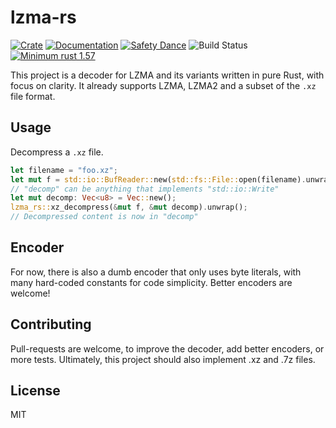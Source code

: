 # lzma-rs

[![Crate](https://img.shields.io/crates/v/lzma-rs.svg)](https://crates.io/crates/lzma-rs)
[![Documentation](https://docs.rs/lzma-rs/badge.svg)](https://docs.rs/lzma-rs)
[![Safety Dance](https://img.shields.io/badge/unsafe-forbidden-success.svg)](https://github.com/rust-secure-code/safety-dance/)
![Build Status](https://github.com/gendx/lzma-rs/workflows/Build%20and%20run%20tests/badge.svg)
[![Minimum rust 1.57](https://img.shields.io/badge/rust-1.57%2B-orange.svg)](https://github.com/rust-lang/rust/blob/master/RELEASES.md#version-1510-2021-03-25)

This project is a decoder for LZMA and its variants written in pure Rust, with focus on clarity.
It already supports LZMA, LZMA2 and a subset of the `.xz` file format.

## Usage

Decompress a `.xz` file.

```rust
let filename = "foo.xz";
let mut f = std::io::BufReader::new(std::fs::File::open(filename).unwrap());
// "decomp" can be anything that implements "std::io::Write"
let mut decomp: Vec<u8> = Vec::new();
lzma_rs::xz_decompress(&mut f, &mut decomp).unwrap();
// Decompressed content is now in "decomp"
```

## Encoder

For now, there is also a dumb encoder that only uses byte literals, with many hard-coded constants for code simplicity.
Better encoders are welcome!

## Contributing

Pull-requests are welcome, to improve the decoder, add better encoders, or more tests.
Ultimately, this project should also implement .xz and .7z files.

## License

MIT

